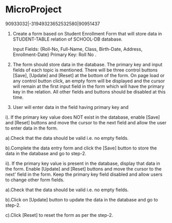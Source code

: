 # MicroProject
90933032|-31949323652532580|90951437

1. Create a form based on Student Enrollment Form that will store data in STUDENT-TABLE relation of SCHOOL-DB database.

	Input Fields: {Roll-No, Full-Name, Class, Birth-Date, Address, Enrollment-Date}
Primary Key: Roll No                                                                                                                                                             . 
2. The form should store data in the database. The primary key and input fields of each topic is mentioned. There will be three control buttons [Save], [Update] and [Reset] at the bottom of the form. On page load or any control button click, an empty form will be displayed and the cursor will remain at the first input field in the form which will have the primary key in the relation. All other fields and buttons should be disabled at this time.

3. User will enter data in the field having primary key and

  i). If the primary key value does NOT exist in the database, enable [Save] and [Reset] buttons and move the cursor to the next field and allow the user to enter data in the form.

   a).Check that the data should be valid i.e. no empty fields.

   b).Complete the data entry form and click the [Save] button to store the data in the database and go to step-2.

  ii). If the primary key value is present in the database, display that data in the form. Enable [Update] and [Reset] buttons and move the cursor to the     next' field in the form. Keep the primary key field disabled and allow users to change other form fields.

   a).Check that the data should be valid i.e. no empty fields.

   b).Click on [Update] button to update the data in the database and go to step-2.

   c).Click [Reset] to reset the form as per the step-2.
